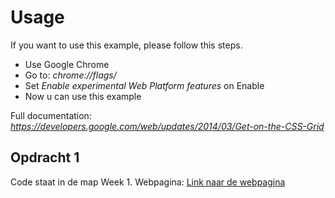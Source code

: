 # Usage
If you want to use this example, please follow this steps.
* Use Google Chrome
* Go to: *chrome://flags/*
* Set *Enable experimental Web Platform features* on Enable
* Now u can use this example

Full documentation: *https://developers.google.com/web/updates/2014/03/Get-on-the-CSS-Grid*

## Opdracht 1
Code staat in de map Week 1.
Webpagina: [Link naar de webpagina](http://martijnnieuwenhuizen.github.io/)